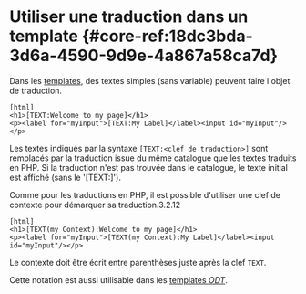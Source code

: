 # Utiliser une traduction dans un template {#core-ref:18dc3bda-3d6a-4590-9d9e-4a867a58ca7d}

Dans les [templates][layout], des textes simples (sans variable) peuvent faire
l'objet de traduction.

    [html]
    <h1>[TEXT:Welcome to my page]</h1>
    <p><label for="myInput">[TEXT:My Label]</label><input id="myInput"/></p>

Les textes indiqués par la syntaxe `[TEXT:<clef de traduction>]` sont remplacés
par la traduction issue du même catalogue que les textes traduits en PHP. Si la
traduction n'est pas trouvée dans le catalogue, le texte initial est affiché
(sans le '[TEXT:]').

Comme pour les traductions en PHP, il est possible d'utiliser une clef de
contexte pour démarquer sa traduction.<span class="flag from release">3.2.12</span>

    [html]
    <h1>[TEXT(my Context):Welcome to my page]</h1>
    <p><label for="myInput">[TEXT(my Context):My Label]</label><input id="myInput"/></p>

Le contexte doit être écrit entre parenthèses juste après la clef `TEXT`.

Cette notation est aussi utilisable dans les [templates _ODT_][odttemplate].

<!-- link -->
[wikiGettext]:       http://fr.wikipedia.org/wiki/GNU_gettext "Gettext sur Wikipédia"
[phpGettext]:        http://www.php.net/manual/fr/function.gettext.php "gettext sur php.net"
[actions]:           #core-ref:e67d8aeb-939c-46e3-9be8-6fc3ba75ebc2 "Action Dynacase"
[wsh]:               #core-ref:4df1314f-9fdd-4a7f-af37-a18cc39f3505 "Script Dynacase"
[gencatalog]:        #core-ref:2c163f00-8e94-4736-86f2-bb51352c52aa
[pgettext]:          http://www.gnu.org/software/gettext/manual/html_node/Contexts.html "Contexte dans gettext"
[ngettext]:          http://www.php.net/manual/fr/function.ngettext.php "ngettext sur php.net"
[layout]:           #core-ref:5f4a2f4b-9ceb-42db-8ac1-2a7baa621ce2
[xgettext]:         http://www.gnu.org/software/gettext/manual/html_node/xgettext-Invocation.htm "xgettext reference"
[famdecl]:          #core-ref:cfc7f53b-7982-431e-a04b-7b54eddf4a75
[gettextutil]:      http://www.gnu.org/software/gettext/manual/html_node/index.html#Top
[odttemplate]:      #core-ref:d03e0905-2be1-4649-a823-9f64e94cba29 